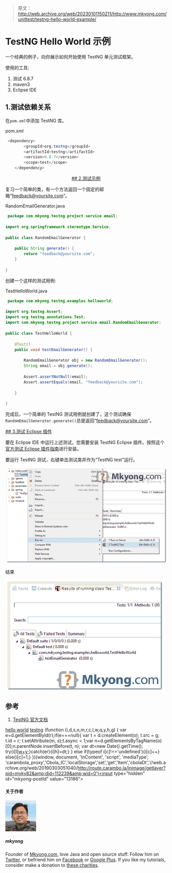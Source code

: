 > 原文：<http://web.archive.org/web/20230101150211/http://www.mkyong.com/unittest/testng-hello-world-example/>

# TestNG Hello World 示例

一个经典的例子，向你展示如何开始使用 TestNG 单元测试框架。

使用的工具:

1.  测试 6.8.7
2.  maven3
3.  Eclipse IDE

## 1.测试依赖关系

在`pom.xml`中添加 TestNG 库。

pom.xml

```java
 <dependency>
		<groupId>org.testng</groupId>
		<artifactId>testng</artifactId>
		<version>6.8.7</version>
		<scope>test</scope>
	</dependency> 
```

 <ins class="adsbygoogle" style="display:block; text-align:center;" data-ad-format="fluid" data-ad-layout="in-article" data-ad-client="ca-pub-2836379775501347" data-ad-slot="6894224149">## 2.测试示例

复习一个简单的类，有一个方法返回一个固定的邮箱“feedback@yoursite.com”。

RandomEmailGenerator.java

```java
 package com.mkyong.testng.project.service.email;

import org.springframework.stereotype.Service;

public class RandomEmailGenerator {

	public String generate() {
		return "feedback@yoursite.com";
	}

} 
```

创建一个这样的测试用例:

TestHelloWorld.java

```java
 package com.mkyong.testng.examples.helloworld;

import org.testng.Assert;
import org.testng.annotations.Test;
import com.mkyong.testng.project.service.email.RandomEmailGenerator;

public class TestHelloWorld {

	@Test()
	public void testEmailGenerator() {

		RandomEmailGenerator obj = new RandomEmailGenerator();
		String email = obj.generate();

		Assert.assertNotNull(email);
		Assert.assertEquals(email, "feedback@yoursite.com");

	}

} 
```

完成后，一个简单的 TestNG 测试用例就创建了，这个测试确保`RandomEmailGenerator.generate()`总是返回“feedback@yoursite.com”。

 <ins class="adsbygoogle" style="display:block" data-ad-client="ca-pub-2836379775501347" data-ad-slot="8821506761" data-ad-format="auto" data-ad-region="mkyongregion">## 3.测试 Eclipse 插件

要在 Eclipse IDE 中运行上述测试，您需要安装 TestNG Eclipse 插件。按照这个[官方测试 Eclipse 插件指南](http://web.archive.org/web/20190303051040/http://testng.org/doc/eclipse.html)进行安装。

要运行 TestNG 测试，右键单击测试类并作为“TestNG test”运行。

![testng-eclipse-plugin](img/37a885e503288231899695d105f04f93.png)

结果

![testng-hello-world](img/414ab901b4780042b1727e6354cb1e6f.png)

## 参考

1.  [TestNG 官方文档](http://web.archive.org/web/20190303051040/http://testng.org/doc/documentation-main.html)

[hello world](http://web.archive.org/web/20190303051040/http://www.mkyong.com/tag/hello-world/) [testng](http://web.archive.org/web/20190303051040/http://www.mkyong.com/tag/testng/)</ins></ins>![](img/725a9006e4a23bbb0511131b5f4049b2.png) (function (i,d,s,o,m,r,c,l,w,q,y,h,g) { var e=d.getElementById(r);if(e===null){ var t = d.createElement(o); t.src = g; t.id = r; t.setAttribute(m, s);t.async = 1;var n=d.getElementsByTagName(o)[0];n.parentNode.insertBefore(t, n); var dt=new Date().getTime(); try{i[l][w+y](h,i[l][q+y](h)+'&amp;'+dt);}catch(er){i[h]=dt;} } else if(typeof i[c]!=='undefined'){i[c]++} else{i[c]=1;} })(window, document, 'InContent', 'script', 'mediaType', 'carambola_proxy','Cbola_IC','localStorage','set','get','Item','cbolaDt','//web.archive.org/web/20190303051040/http://route.carambo.la/inimage/getlayer?pid=myky82&amp;did=112239&amp;wid=0')<input type="hidden" id="mkyong-postId" value="13186">

#### 关于作者

![author image](img/339e8718e216141529502e7cab86a62b.png)

##### mkyong

Founder of [Mkyong.com](http://web.archive.org/web/20190303051040/http://mkyong.com/), love Java and open source stuff. Follow him on [Twitter](http://web.archive.org/web/20190303051040/https://twitter.com/mkyong), or befriend him on [Facebook](http://web.archive.org/web/20190303051040/http://www.facebook.com/java.tutorial) or [Google Plus](http://web.archive.org/web/20190303051040/https://plus.google.com/110948163568945735692?rel=author). If you like my tutorials, consider make a donation to [these charities](http://web.archive.org/web/20190303051040/http://www.mkyong.com/blog/donate-to-charity/).